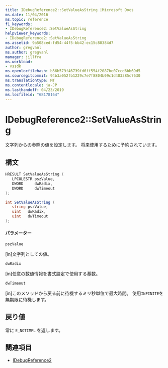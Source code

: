 ```yaml
---
title: IDebugReference2::SetValueAsString |Microsoft Docs
ms.date: 11/04/2016
ms.topic: reference
f1_keywords:
- IDebugReference2::SetValueAsString
helpviewer_keywords:
- IDebugReference2::SetValueAsString
ms.assetid: 9a508ced-fd54-44f5-bb42-ec15c80384d7
author: gregvanl
ms.author: gregvanl
manager: jillfra
ms.workload:
- vssdk
ms.openlocfilehash: b36b579f46739fd6ff554f2087be07ccd6bb69d5
ms.sourcegitcommit: 94b3a052fb1229c7e7f8804b09c1d403385c7630
ms.translationtype: MT
ms.contentlocale: ja-JP
ms.lasthandoff: 04/23/2019
ms.locfileid: "68178164"
---
```

# <a name="idebugreference2setvalueasstring"></a>IDebugReference2::SetValueAsString
文字列からの参照の値を設定します。 将来使用するために予約されています。

## <a name="syntax"></a>構文

```cpp
HRESULT SetValueAsString ( 
   LPCOLESTR pszValue,
   DWORD     dwRadix,
   DWORD     dwTimeout
);
```

```csharp
int SetValueAsString ( 
   string pszValue,
   uint   dwRadix,
   uint   dwTimeout
);
```

#### <a name="parameters"></a>パラメーター
 `pszValue`

 [in]文字列としての値。

 `dwRadix`

 [in]任意の数値情報を書式設定で使用する基数。

 `dwTimeout`

 [in]このメソッドから戻る前に待機するミリ秒単位で最大時間。 使用`INFINITE`を無期限に待機します。

## <a name="return-value"></a>戻り値
 常に `E_NOTIMPL` を返します。

## <a name="see-also"></a>関連項目
- [IDebugReference2](../../../extensibility/debugger/reference/idebugreference2.md)